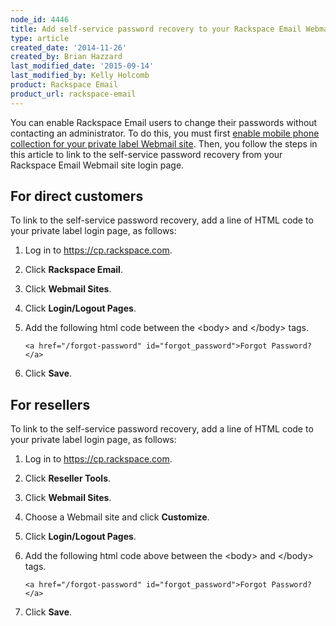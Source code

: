 ```yaml
---
node_id: 4446
title: Add self-service password recovery to your Rackspace Email Webmail site
type: article
created_date: '2014-11-26'
created_by: Brian Hazzard
last_modified_date: '2015-09-14'
last_modified_by: Kelly Holcomb
product: Rackspace Email
product_url: rackspace-email
---
```


You can enable Rackspace Email users to change their passwords without
contacting an administrator. To do this, you must first [enable mobile
phone collection for your private label Webmail
site](/how-to/enable-and-disable-collection-of-mobile-phone-numbers-in-rackspace-webmail). Then, you follow the steps in this
article to link to the self-service password recovery from your
Rackspace Email Webmail site login page.

For direct customers
--------------------

To link to the self-service password recovery, add a line of HTML code
to your private label login page, as follows:

1.  Log in to <https://cp.rackspace.com>.
2.  Click **Rackspace Email**.
3.  Click **Webmail Sites**.
4.  Click **Login/Logout Pages**.
5.  Add the following html code between the &lt;body&gt; and
    &lt;/body&gt; tags.

        <a href="/forgot-password" id="forgot_password">Forgot Password?</a>

6.  Click **Save**.

For resellers
-------------

To link to the self-service password recovery, add a line of HTML code
to your private label login page, as follows:

1.  Log in to <https://cp.rackspace.com>.
2.  Click **Reseller Tools**.
3.  Click **Webmail Sites**.
4.  Choose a Webmail site and click **Customize**.
5.  Click **Login/Logout Pages**.
6.  Add the following html code above between the &lt;body&gt; and
    &lt;/body&gt; tags.

        <a href="/forgot-password" id="forgot_password">Forgot Password?</a>

7.  Click **Save**.


